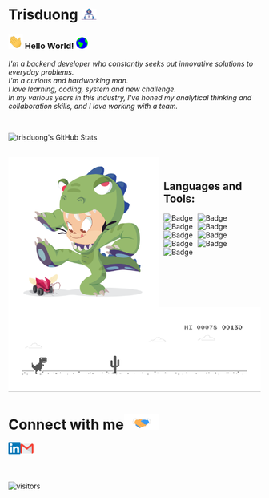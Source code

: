 # Trisduong&nbsp;<img src="https://github.com/trisduong/trisduong/blob/main/Assets/Developer.gif" width="30px">


<!-- 
    &nbsp; [![HitCount](http://hits.dwyl.com/trisduong/trisduong.svg)](http://hits.dwyl.com/trisduong/trisduong)
-->

### <img src="https://github.com/trisduong/trisduong/blob/main/Assets/Hi.gif" width="29px"> Hello World!&nbsp;<img src="https://github.com/trisduong/trisduong/blob/main/Assets/Earth.gif" width="24px">


<p>
  <em>
    I'm a backend developer who constantly seeks out innovative solutions to everyday problems. <br>
    I'm a curious and hardworking man. <br>
    I love learning, coding, system and new challenge.<br>
    In my various years in this industry, I've honed my analytical thinking and collaboration skills, and I love working with a team. <br>
  </em>  
</p>


<br>


![trisduong's GitHub Stats](https://github-readme-stats.vercel.app/api?username=trisduong&count_private=true&show_icons=true&theme=radical&include_all_commits=true)

<br>

<img src="https://github.com/trisduong/trisduong/blob/main/Assets/dinotocat.png" alt="dinotocat" style="float: left; margin-right: 10px;" width="300px" />


<br>

## Languages and Tools:

<img alt="Badge" style="float: left; margin-right: 10px;" src="https://img.shields.io/badge/python%20-%2314354C.svg?&style=for-the-badge&logo=python&logoColor=white"/>   <img alt="Badge" style="float: left; margin-right: 10px;" src="https://img.shields.io/badge/go-%2300ADD8.svg?&style=for-the-badge&logo=go&logoColor=white"/>    <img alt="Badge" style="float: left; margin-right: 10px;"  src ="https://img.shields.io/badge/MongoDB-%234ea94b.svg?&style=for-the-badge&logo=mongodb&logoColor=white"/>  <img alt="Badge" style="float: left; margin-right: 10px;"  src ="https://img.shields.io/badge/PostgreSQL-316192?style=for-the-badge&logo=postgresql&logoColor=white"/>  <img alt="Badge" style="float: left; margin-right: 10px;"  src="https://img.shields.io/badge/git%20-%23F05033.svg?&style=for-the-badge&logo=git&logoColor=white"/>    <img alt="Badge" style="float: left; margin-right: 10px;"  src="https://img.shields.io/badge/flask%20-%23000.svg?&style=for-the-badge&logo=flask&logoColor=white"/>    <img alt="Badge" style="float: left; margin-right: 10px;"  src="https://img.shields.io/badge/shell_script%20-%23121011.svg?&style=for-the-badge&logo=gnu-bash&logoColor=white"/>   <img alt="Badge" style="float: left; margin-right: 10px;"  src="https://img.shields.io/badge/tmux-1BB91F?style=for-the-badge&logo=tmux&logoColor=white"/>  <img alt="Badge" style="float: left; margin-right: 10px;"  src="https://img.shields.io/badge/Linux-FCC624?style=for-the-badge&logo=linux&logoColor=black"/>   

<br>
<img src="https://github.com/trisduong/trisduong/blob/main/Assets/dino.gif" alt="Dino">


# Connect with me<img src="https://github.com/trisduong/trisduong/blob/main/Assets/Handshake.gif" height="32px">

  <a href="https://www.linkedin.com/in/trisduong/">
    <img align="left" alt="trisduong | Linkedin" width="24px" src="https://github.com/trisduong/trisduong/blob/main/Assets/Linkedin.svg" />
  </a> &nbsp;&nbsp;
  <a href="mailto:trisduong.tpi@gmail.com">
    <img align="left" alt="trisduong | Gmail" width="26px" src="https://github.com/trisduong/trisduong/blob/main/Assets/Gmail.svg" />
  </a>


<br><br>

![visitors](https://visitor-badge.laobi.icu/badge?page_id=trisduong)
<!-- ![visitors](https://badges.pufler.dev/visits/trisduong/trisduong)
![Visitor Count](https://profile-counter.glitch.me/trisduong/count.svg) -->
